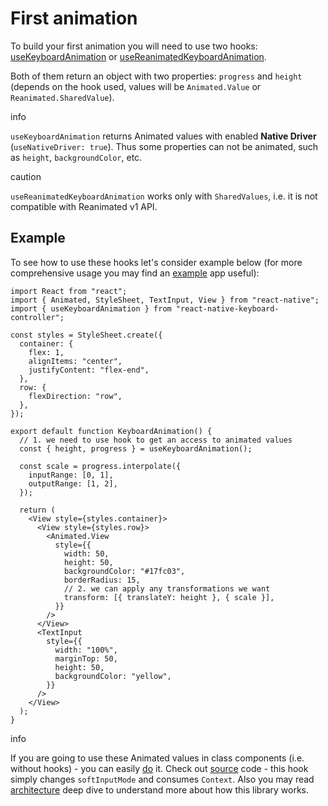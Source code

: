 # First animation

To build your first animation you will need to use two hooks: [useKeyboardAnimation](/react-native-keyboard-controller/pr-preview/pr-1030/docs/api/hooks/keyboard/use-keyboard-animation.md) or [useReanimatedKeyboardAnimation](/react-native-keyboard-controller/pr-preview/pr-1030/docs/api/hooks/keyboard/use-reanimated-keyboard-animation.md).

Both of them return an object with two properties: `progress` and `height` (depends on the hook used, values will be `Animated.Value` or `Reanimated.SharedValue`).

info

`useKeyboardAnimation` returns Animated values with enabled **Native Driver** (`useNativeDriver: true`). Thus some properties can not be animated, such as `height`, `backgroundColor`, etc.

caution

`useReanimatedKeyboardAnimation` works only with `SharedValues`, i.e. it is not compatible with Reanimated v1 API.

## Example[​](/react-native-keyboard-controller/pr-preview/pr-1030/docs/guides/first-animation.md#example "Direct link to Example")

To see how to use these hooks let's consider example below (for more comprehensive usage you may find an [example](https://github.com/kirillzyusko/react-native-keyboard-controller/tree/main/example) app useful):

```
import React from "react";
import { Animated, StyleSheet, TextInput, View } from "react-native";
import { useKeyboardAnimation } from "react-native-keyboard-controller";

const styles = StyleSheet.create({
  container: {
    flex: 1,
    alignItems: "center",
    justifyContent: "flex-end",
  },
  row: {
    flexDirection: "row",
  },
});

export default function KeyboardAnimation() {
  // 1. we need to use hook to get an access to animated values
  const { height, progress } = useKeyboardAnimation();

  const scale = progress.interpolate({
    inputRange: [0, 1],
    outputRange: [1, 2],
  });

  return (
    <View style={styles.container}>
      <View style={styles.row}>
        <Animated.View
          style={{
            width: 50,
            height: 50,
            backgroundColor: "#17fc03",
            borderRadius: 15,
            // 2. we can apply any transformations we want
            transform: [{ translateY: height }, { scale }],
          }}
        />
      </View>
      <TextInput
        style={{
          width: "100%",
          marginTop: 50,
          height: 50,
          backgroundColor: "yellow",
        }}
      />
    </View>
  );
}
```

info

If you are going to use these Animated values in class components (i.e. without hooks) - you can easily [do](/react-native-keyboard-controller/pr-preview/pr-1030/docs/api/hooks/keyboard/use-keyboard-animation.md) it. Check out [source](https://github.com/kirillzyusko/react-native-keyboard-controller/blob/cf27eb00877db34b860a04cf52a026110e44b4b3/src/animated.tsx#L46-L51) code - this hook simply changes `softInputMode` and consumes `Context`. Also you may read [architecture](/react-native-keyboard-controller/pr-preview/pr-1030/docs/recipes/architecture.md) deep dive to understand more about how this library works.
